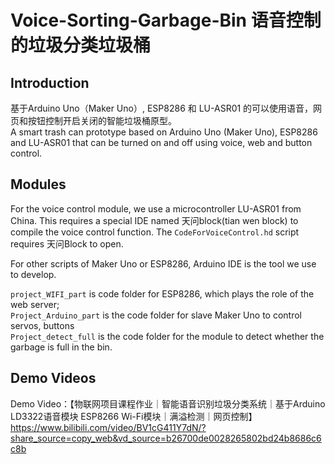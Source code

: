 # Voice-Sorting-Garbage-Bin 语音控制的垃圾分类垃圾桶
## Introduction
基于Arduino Uno（Maker Uno）, ESP8286 和 LU-ASR01 的可以使用语音，网页和按钮控制开启关闭的智能垃圾桶原型。<br/>
A smart trash can prototype based on Arduino Uno (Maker Uno), ESP8286 and LU-ASR01 that can be turned on and off using voice, web and button control.<br/>

## Modules
For the voice control module, we use a microcontroller LU-ASR01 from China. This requires a special IDE named 天问block(tian wen block) to compile the voice control function. The `CodeForVoiceControl.hd` script requires 天问Block to open.   

For other scripts of Maker Uno or ESP8286, Arduino IDE is the tool we use to develop.  

`project_WIFI_part` is code folder for ESP8286, which plays the role of the web server;  
`Project_Arduino_part` is the code folder for slave Maker Uno to control servos, buttons  
`Project_detect_full` is the code folder for the module to detect whether the garbage is full in the bin.  

## Demo Videos
Demo Video：【物联网项目课程作业｜智能语音识别垃圾分类系统｜基于Arduino LD3322语音模块 ESP8266 Wi-Fi模块｜满溢检测｜网页控制】 https://www.bilibili.com/video/BV1cG411Y7dN/?share_source=copy_web&vd_source=b26700de0028265802bd24b8686c6c8b
